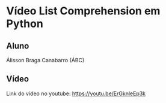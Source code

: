 # Vídeo List Comprehension em Python

## Aluno
Álisson Braga Canabarro (ÁBC)

## Vídeo
Link do vídeo no youtube: https://youtu.be/ErGknleEp3k
